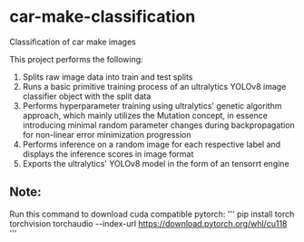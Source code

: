 # car-make-classification
Classification of car make images

This project performs the following:
1. Splits raw image data into train and test splits
2. Runs a basic primitive training process of an ultralytics YOLOv8 image classifier object with the split data
3. Performs hyperparameter training using ultralytics' genetic algorithm approach, which mainly utilizes the Mutation concept, in essence introducing minimal random parameter changes during backpropagation for non-linear error minimization progression
4. Performs inference on a random image for each respective label and displays the inference scores in image format
5. Exports the ultralytics' YOLOv8 model in the form of an tensorrt engine

## Note:
Run this command to download cuda compatible pytorch:
'''
pip install torch torchvision torchaudio --index-url https://download.pytorch.org/whl/cu118
'''

